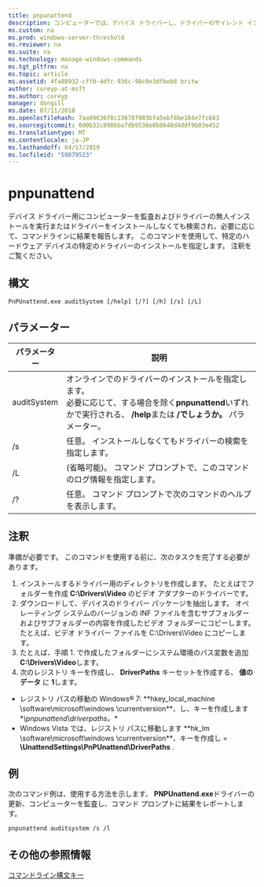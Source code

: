 ```yaml
---
title: pnpunattend
description: コンピューターでは、デバイス ドライバーし、ドライバーのサイレント インストールを実行する方法について説明します。
ms.custom: na
ms.prod: windows-server-threshold
ms.reviewer: na
ms.suite: na
ms.technology: manage-windows-commands
ms.tgt_pltfrm: na
ms.topic: article
ms.assetid: 4fa88932-cff0-4dfc-936c-98c0e3dfbeb8 britw
author: coreyp-at-msft
ms.author: coreyp
manager: dongill
ms.date: 07/11/2018
ms.openlocfilehash: 7aa09636f8c23678f003bfa5ebf8be164e7fc683
ms.sourcegitcommit: 0d0b32c8986ba7db9536e0b8648d4ddf9b03e452
ms.translationtype: MT
ms.contentlocale: ja-JP
ms.lasthandoff: 04/17/2019
ms.locfileid: "59879523"
---
```

# <a name="pnpunattend"></a>pnpunattend

デバイス ドライバー用にコンピューターを監査およびドライバーの無人インストールを実行またはドライバーをインストールしなくても検索され、必要に応じて、コマンドラインに結果を報告します。 このコマンドを使用して、特定のハードウェア デバイスの特定のドライバーのインストールを指定します。 注釈をご覧ください。

## <a name="syntax"></a>構文

```
PnPUnattend.exe auditSystem [/help] [/?] [/h] [/s] [/L]
```

## <a name="parameters"></a>パラメーター

|パラメーター|説明|
|---------|-----------|
|auditSystem|オンラインでのドライバーのインストールを指定します。</br>必要に応じて、する場合を除く**pnpunattend**いずれかで実行される、 **/help**または **/でしょうか。** パラメーター。|
|/s|任意。 インストールしなくてもドライバーの検索を指定します。|
|/L|(省略可能)。 コマンド プロンプトで、このコマンドのログ情報を指定します。|
|/?|任意。 コマンド プロンプトで次のコマンドのヘルプを表示します。|

## <a name="remarks"></a>注釈

準備が必要です。 このコマンドを使用する前に、次のタスクを完了する必要があります。

1.  インストールするドライバー用のディレクトリを作成します。 たとえばでフォルダーを作成 **C:\Drivers\Video** のビデオ アダプターのドライバーです。
2.  ダウンロードして、デバイスのドライバー パッケージを抽出します。 オペレーティング システムのバージョンの INF ファイルを含むサブフォルダーおよびサブフォルダーの内容を作成したビデオ フォルダーにコピーします。 たとえば、ビデオ ドライバー ファイルを C:\Drivers\Video にコピーします。
3.  たとえば、手順 1. で作成したフォルダーにシステム環境のパス変数を追加 **C:\Drivers\Video**します。
4.  次のレジストリ キーを作成し、 **DriverPaths** キーセットを作成する、 **値のデータ** に **1**します。
-   レジストリ パスの移動の Windows® 7: **hkey_local_machine \software\microsoft\windows \currentversion\**、し、キーを作成します **\pnpunattend\driverpaths。\**
-   Windows Vista では、レジストリ パスに移動します **hk_lm \software\microsoft\windows \currentversion\**、キーを作成し = **\UnattendSettings\PnPUnattend\DriverPaths** .

## <a name="examples"></a>例

次のコマンド例は、使用する方法を示します、 **PNPUnattend.exe**ドライバーの更新、コンピューターを監査し、コマンド プロンプトに結果をレポートします。

```
pnpunattend auditsystem /s /l 
```

## <a name="additional-references"></a>その他の参照情報

[コマンドライン構文キー](command-line-syntax-key.md)